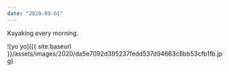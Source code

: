 ```yaml
---
date: "2020-09-01"
---
```


Kayaking every morning.

![yo yo]({{ site.baseurl }}/assets/images/2020/da5e7092d395237fedd537d94663c8bb53cfb1fb.jpg)
